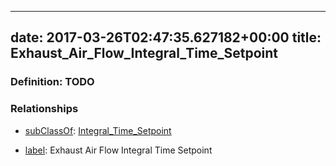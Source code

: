 
---
date: 2017-03-26T02:47:35.627182+00:00
title: Exhaust_Air_Flow_Integral_Time_Setpoint
---
### Definition: TODO

### Relationships

* [subClassOf](http://www.w3.org/2000/01/rdf-schema#subClassOf): [Integral_Time_Setpoint](https://brickschema.org/schema/1.0/Brick#Integral_Time_Setpoint)

* [label](http://www.w3.org/2000/01/rdf-schema#label): Exhaust Air Flow Integral Time Setpoint
